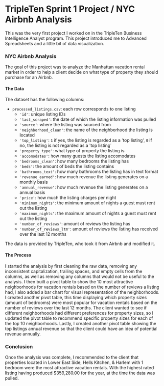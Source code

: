 # TripleTen Sprint 1 Project / NYC Airbnb Analysis
This was the very first project I worked on in the TripleTen Business Intelligence Analyst program. This project introduced me to Advanced Spreadsheets and a little bit of data visualization.

### NYC Airbnb Analysis

The goal of this project was to analyze the Manhattan vacation rental market in order to help a client decide on what type of property they should purchase for an Airbnb.

#### The Data

The dataset has the following columns:

- `processed_listings.csv`: each row corresponds to one listing  
    - `'id'`: unique listing IDs
    - `'last_scraped'`: the date of which the listing information was pulled
    - `'source'`: where the listing was sourced from
    - `'neighborhood_clean'`: the name of the neighborhood the listing is located
    - `'top_listing'`: `1` if yes, the listing is regarded as a 'top listing', `0` if no, the listing is not regarded as a 'top listing'
    - `'property_type'`: what type of property the listing is
    - `'accomodates'`: how many guests the listing accomodates
    - `'bedrooms_clean'`: how many bedrooms the listing has
    - `'beds'`: the amount of beds the listing contains
    - `'bathrooms_text'`: how many bathrooms the listing has in text format
    - `'revenue_earned'`: how much revenue the listing generates on a monthly basis
    - `'annual_revenue'`: how much revenue the listing generates on a annual basis
    - `'price'`: how much the listing charges per night
    - `'minimum_nights'`: the minimum amount of nights a guest must rent out the listing
    - `'maximum_nights'`: the maximum amount of nights a guest must rent out the listing
    - `'number_of_reviews'`: amount of reviews the listing has
    - `'number_of_reviews_ltm'`: amount of reviews the listing has received over the last 12 months
  
The data is provided by TripleTen, who took it from Airbnb and modified it.

#### The Process

I started the analysis by first cleaning the raw data, removing any inconsistent capitalization, trailing spaces, and empty cells from the columns, as well as removing any columns that would not be useful to the analysis. I then built a pivot table to show the 10 most attractive neighborhoods for vacation rentals based on the number of reviews a listing had, I also added a bar chart for visual representation of the neighborhoods. I created another pivot table, this time displaying which property sizes (amount of bedrooms) were most popular for vacation rentals based on the number of reviews over the last 12 months. 
The client wanted to see if different neighborhoods had different preferences for property sizes, so I updated the pivot table to recommend specific property sizes for each of the top 10 neighborhoods. Lastly, I created another pivot table showing the top listings annual revenue so that the client could have an idea of potential revenue annually.

### Conclusion

Once the analysis was complete, I recommended to the client that properties located in Lower East Side, Hells Kitchen, & Harlem with 1 bedroom were the most attractive vacation rentals. With the highest rated listing having produced $359,280.00 for the year, at the time the data was pulled.
